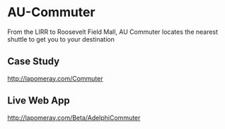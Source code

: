 # AU-Commuter
From the LIRR to Roosevelt Field Mall, AU Commuter locates the nearest shuttle to get you to your destination

## Case Study
http://lapomeray.com/Commuter

## Live Web App
http://lapomeray.com/Beta/AdelphiCommuter


